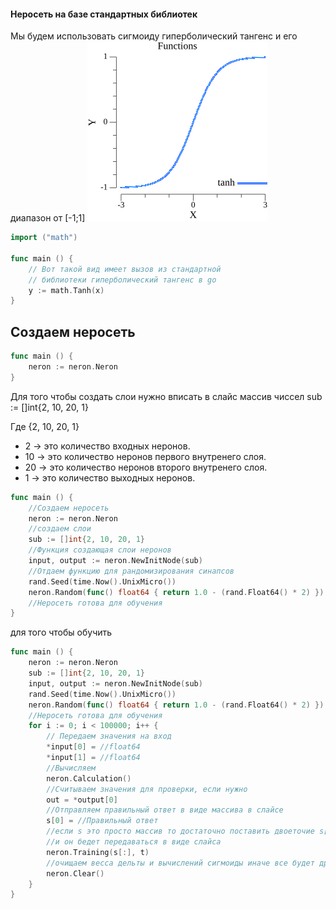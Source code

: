 #### Неросеть на базе стандартных библиотек

Мы будем использовать сигмоиду гиперболический тангенc и его диапазон от [-1;1]
![Tanh](/image/functions.png)

```go 
import ("math") 

func main () {
    // Вот такой вид имеет вызов из стандартной 
    // библиотеки гиперболический тангенc в go
    y := math.Tanh(x)
}
```
## Создаем неросеть

```go 
func main () {
    neron := neron.Neron
}
```
Для того чтобы создать слои нужно вписать в слайс массив чиссел
sub := []int{2, 10, 20, 1}

Где {2, 10, 20, 1}
* 2 -> это количество входных неронов.
* 10 -> это количество  неронов первого внутренего слоя.
* 20 -> это количество  неронов второго внутренего слоя.
* 1 -> это количество выходных неронов.

```go 
func main () {
    //Создаем неросеть
    neron := neron.Neron
    //создаем слои
    sub := []int{2, 10, 20, 1}
    //Функция создающая слои неронов
    input, output := neron.NewInitNode(sub)
    //Отдаем функцию для рандомизирования синапсов
    rand.Seed(time.Now().UnixMicro())
    neron.Random(func() float64 { return 1.0 - (rand.Float64() * 2) })
    //Неросеть готова для обучения
}
```
для того чтобы обучить

```go 
func main () {
    neron := neron.Neron
    sub := []int{2, 10, 20, 1}
    input, output := neron.NewInitNode(sub)
    rand.Seed(time.Now().UnixMicro())
    neron.Random(func() float64 { return 1.0 - (rand.Float64() * 2) })
    //Неросеть готова для обучения
    for i := 0; i < 100000; i++ {
        // Передаем значения на вход
        *input[0] = //float64
        *input[1] = //float64
        //Вычисляем
        neron.Calculation()
        //Считываем значения для проверки, если нужно
        out = *output[0]
        //Отправляем правильный ответ в виде массива в слайсе
        s[0] = //Правильный ответ
        //если s это просто массив то достаточно поставить двоеточие s[:],
        //и он бедет передаваться в виде слайса
        neron.Training(s[:], t)
        //очищаем весса дельты и вычислений сигмоиды иначе все будет друг с другом складываться
        neron.Clear()
    }
}
```